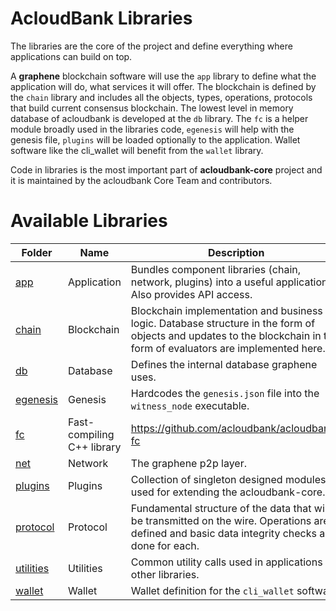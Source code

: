# AcloudBank Libraries

The libraries are the core of the project and define everything where applications can build on top.

A **graphene** blockchain software will use the `app` library to define what the application will do, what services it will offer. The blockchain is defined by the `chain` library and includes all the objects, types, operations, protocols that build current consensus blockchain. The lowest level in memory database of acloudbank is developed at the `db` library. The `fc` is a helper module broadly used in the libraries code, `egenesis` will help with the genesis file, `plugins` will be loaded optionally to the application. Wallet software like the cli_wallet will benefit from the `wallet` library.

Code in libraries is the most important part of **acloudbank-core** project and it is maintained by the acloudbank Core Team and contributors.
# Available Libraries

Folder | Name | Description | Status
---|---|---|---
[app](app) | Application | Bundles component libraries (chain, network, plugins) into a useful application. Also provides API access. | Active 
[chain](chain) | Blockchain | Blockchain implementation and business logic. Database structure in the form of objects and updates to the blockchain in the form of evaluators are implemented here. | Active 
[db](db) | Database | Defines the internal database graphene uses. | Active 
[egenesis](egenesis) | Genesis | Hardcodes the `genesis.json` file into the `witness_node` executable.| Active
[fc](fc) | Fast-compiling C++ library | https://github.com/acloudbank/acloudbank-fc | Active 
[net](net) | Network | The graphene p2p layer. | Active 
[plugins](plugins) | Plugins | Collection of singleton designed modules used for extending the acloudbank-core.  | Active 
[protocol](protocol) | Protocol | Fundamental structure of the data that will be transmitted on the wire. Operations are defined and basic data integrity checks are done for each.  | Active 
[utilities](utilities) | Utilities | Common utility calls used in applications or other libraries. | Active 
[wallet](wallet) | Wallet | Wallet definition for the `cli_wallet` software. | Active
